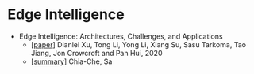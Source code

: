 # Edge Intelligence

- Edge Intelligence: Architectures, Challenges, and Applications
  - [[paper](https://arxiv.org/pdf/2003.12172.pdf)] Dianlei Xu, Tong Li, Yong Li, Xiang Su, Sasu Tarkoma, Tao Jiang, Jon Crowcroft and Pan Hui, 2020
  - [[summary](./edge_intelligence_architectures_challenges_and_applications.md)] Chia-Che, Sa
